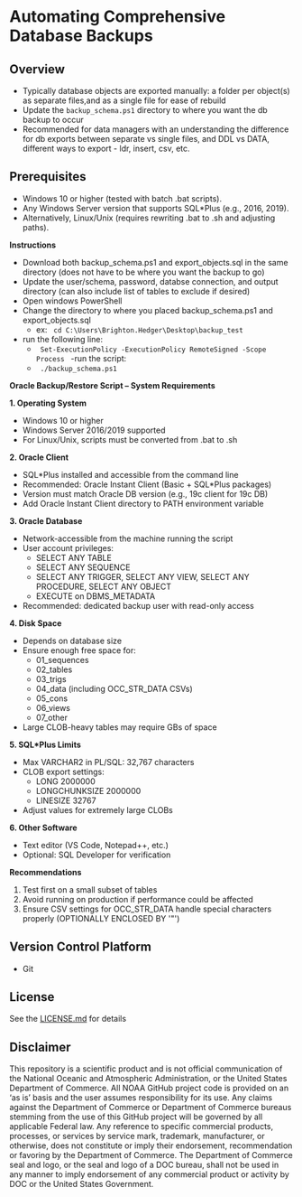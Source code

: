 # Automating Comprehensive Database Backups

## Overview
- Typically database objects are exported manually: a folder per object(s) as separate files,and as a single file for ease of rebuild
- Update the ```backup_schema.ps1``` directory to where you want the db backup to occur
- Recommended for data managers with an understanding the difference for db exports between separate vs single files, and DDL vs DATA, different ways to export - ldr, insert, csv, etc.

## Prerequisites
- Windows 10 or higher (tested with batch .bat scripts).
- Any Windows Server version that supports SQL*Plus (e.g., 2016, 2019).
- Alternatively, Linux/Unix (requires rewriting .bat to .sh and adjusting paths).

**Instructions**
- Download both backup_schema.ps1 and export_objects.sql in the same directory (does not have to be where you want the backup to go)
- Update the user/schema, password, databse connection, and output directory (can also include list of tables to exclude if desired)
- Open windows PowerShell
- Change the directory to where you placed backup_schema.ps1 and export_objects.sql
     - ex:  <code> cd C:\Users\Brighton.Hedger\Desktop\backup_test </code>
- run the following line:
     - <code> Set-ExecutionPolicy -ExecutionPolicy RemoteSigned -Scope Process </code>
-run the script:
     - <code> ./backup_schema.ps1 </code>


**Oracle Backup/Restore Script – System Requirements**

**1. Operating System**

*   Windows 10 or higher
*   Windows Server 2016/2019 supported
*   For Linux/Unix, scripts must be converted from .bat to .sh

**2. Oracle Client**

*   SQL\*Plus installed and accessible from the command line
*   Recommended: Oracle Instant Client (Basic + SQL\*Plus packages)
*   Version must match Oracle DB version (e.g., 19c client for 19c DB)
*   Add Oracle Instant Client directory to PATH environment variable

**3. Oracle Database**

*   Network-accessible from the machine running the script
*   User account privileges:
    *   SELECT ANY TABLE
    *   SELECT ANY SEQUENCE
    *   SELECT ANY TRIGGER, SELECT ANY VIEW, SELECT ANY PROCEDURE, SELECT ANY OBJECT
    *   EXECUTE on DBMS\_METADATA
*   Recommended: dedicated backup user with read-only access

**4. Disk Space**

*   Depends on database size
*   Ensure enough free space for:
    *   01\_sequences
    *   02\_tables
    *   03\_trigs
    *   04\_data (including OCC\_STR\_DATA CSVs)
    *   05\_cons
    *   06\_views
    *   07\_other
*   Large CLOB-heavy tables may require GBs of space

**5. SQL\*Plus Limits**

*   Max VARCHAR2 in PL/SQL: 32,767 characters
*   CLOB export settings:
    *   LONG 2000000
    *   LONGCHUNKSIZE 2000000
    *   LINESIZE 32767
*   Adjust values for extremely large CLOBs

**6. Other Software**

*   Text editor (VS Code, Notepad++, etc.)
*   Optional: SQL Developer for verification

**Recommendations**

1.  Test first on a small subset of tables
2.  Avoid running on production if performance could be affected
3.  Ensure CSV settings for OCC\_STR\_DATA handle special characters properly (OPTIONALLY ENCLOSED BY '\"')

## Version Control Platform
- Git

## License
See the [LICENSE.md](./LICENSE.md) for details

## Disclaimer
This repository is a scientific product and is not official communication of the National Oceanic and Atmospheric Administration, or the United States Department of Commerce. All NOAA GitHub project code is provided on an ‘as is’ basis and the user assumes responsibility for its use. Any claims against the Department of Commerce or Department of Commerce bureaus stemming from the use of this GitHub project will be governed by all applicable Federal law. Any reference to specific commercial products, processes, or services by service mark, trademark, manufacturer, or otherwise, does not constitute or imply their endorsement, recommendation or favoring by the Department of Commerce. The Department of Commerce seal and logo, or the seal and logo of a DOC bureau, shall not be used in any manner to imply endorsement of any commercial product or activity by DOC or the United States Government.
